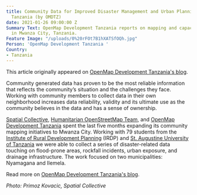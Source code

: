 ```yaml
---
title: Community Data for Improved Disaster Management and Urban Planning — Mwanza,
  Tanzania (by OMDTZ)
date: 2021-01-26 09:00:00 Z
Summary Text: OpenMap Development Tanzania reports on mapping and capacity building
  in Mwanza City, Tanzania.
Feature Image: "/uploads/0%20rFOt7B1hXATSfOQh.jpg"
Person: 'OpenMap Development Tanzania '
Country:
- Tanzania
---
```


This article originally appeared on [OpenMap Development Tanzania's blog](https://omdtanzania.medium.com/community-data-for-improved-disaster-management-and-urban-planning-mwanza-tanzania-76e67baa4d65).

Community generated data has proven to be the most reliable information that reflects the community’s situation and the challenges they face. Working with community members to collect data in their own neighborhood increases data reliability, validity and its ultimate use as the community believes in the data and has a sense of ownership.

[Spatial Collective](http://spatialcollective.com/), [Humanitarian OpenStreetMap Team](https://www.hotosm.org/), and [OpenMap Development Tanzania](https://www.omdtz.or.tz/) spent the last five months expanding its community mapping initiatives to Mwanza City. Working with 79 students from the [Institute of Rural Development Planning](https://mwanza.irdp.ac.tz/) (IRDP) and [St. Augustine University of Tanzania](https://www.saut.ac.tz/) we were able to collect a series of disaster-related data touching on flood-prone areas, rockfall incidents, urban exposure, and drainage infrastructure. The work focused on two municipalities: Nyamagana and Ilemela.

Read more on [OpenMap Development Tanzania's blog](https://omdtanzania.medium.com/community-data-for-improved-disaster-management-and-urban-planning-mwanza-tanzania-76e67baa4d65).

*Photo: Primoz Kovacic, Spatial Collective*